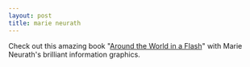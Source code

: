 ```yaml
---
layout: post
title: marie neurath 
---
```



Check out this amazing book "<a href="http://www.amazon.com/Around-world-flash-telephone-television/dp/B0007K1RAA">Around the World in a Flash</a>" with Marie Neurath's brilliant information graphics.

